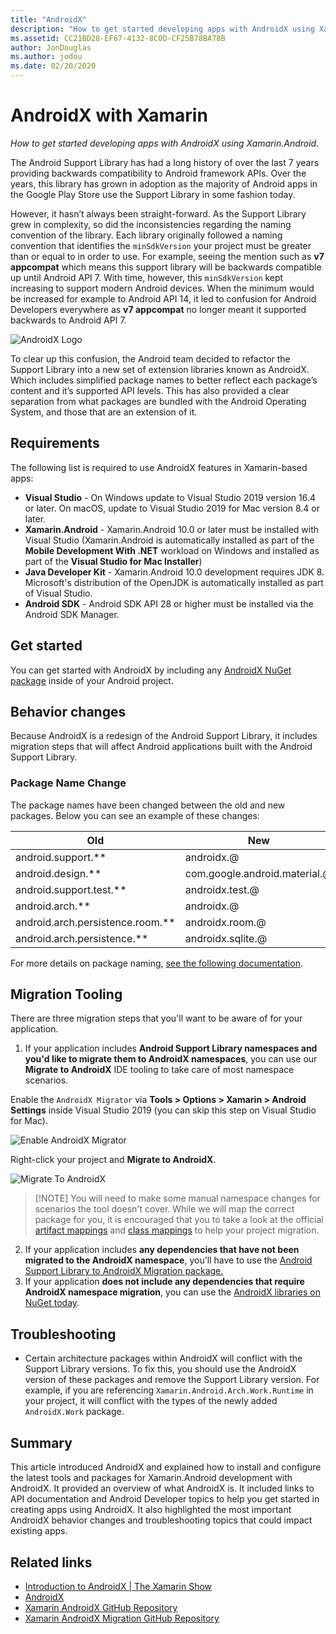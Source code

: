 ```yaml
---
title: "AndroidX"
description: "How to get started developing apps with AndroidX using Xamarin.Android."
ms.assetid: CC21BD28-EF67-4132-8C0D-CF25B78BA78B
author: JonDouglas
ms.author: jodou
ms.date: 02/20/2020
---
```

# AndroidX with Xamarin

_How to get started developing apps with AndroidX using Xamarin.Android._

The Android Support Library has had a long history of over the last 7 years providing backwards compatibility to Android framework APIs. Over the years, this library has grown in adoption as the majority of Android apps in the Google Play Store use the Support Library in some fashion today.

However, it hasn’t always been straight-forward. As the Support Library grew in complexity, so did the inconsistencies regarding the naming convention of the library. Each library originally followed a naming convention that identifies the `minSdkVersion` your project must be greater than or 
equal to in order to use. For example, seeing the mention such as **v7 appcompat** which means this support library will be backwards compatible up until Android API 7. With time, however, this `minSdkVersion` kept increasing to support modern Android devices. When the minimum would be increased for example
to Android API 14, it led to confusion for Android Developers everywhere as **v7 appcompat** no longer meant it supported backwards to Android API 7.

![AndroidX Logo](~/android/platform/androidx-images/AndroidXLogo.png)

To clear up this confusion, the Android team decided to refactor the Support Library into a new set of extension libraries known as AndroidX. Which includes simplified package names to better reflect each package’s content and it’s supported API levels. This has also provided a clear separation 
from what packages are bundled with the Android Operating System, and those that are an extension of it.

## Requirements

The following list is required to use AndroidX features in Xamarin-based apps:

- **Visual Studio** - On Windows update to Visual Studio 2019 version 16.4 or later. On macOS, update to Visual Studio 2019 for Mac version 8.4 or later.
- **Xamarin.Android** - Xamarin.Android 10.0 or later must be installed with Visual Studio (Xamarin.Android is automatically installed as part of the **Mobile Development With .NET** workload on Windows and installed as part of the **Visual Studio for Mac Installer**)
- **Java Developer Kit** - Xamarin.Android 10.0 development requires JDK 8. Microsoft's distribution of the OpenJDK is automatically installed as part of Visual Studio.
- **Android SDK** - Android SDK API 28 or higher must be installed via the Android SDK Manager.

## Get started

You can get started with AndroidX by including any [AndroidX NuGet package](https://www.nuget.org/packages?q=Tags%3A%22AndroidX%22+Authors%3A%22Microsoft%22) inside of your Android project.

## Behavior changes

Because AndroidX is a redesign of the Android Support Library, it includes migration steps that will affect Android applications built with the Android Support Library.

### Package Name Change
The package names have been changed between the old and new packages. Below you can see an example of these changes:

| Old                    | New                    |
| ---------------------- | ---------------------- |
| android.support.**     | androidx.@             |
| android.design.**      | com.google.android.material.@ |
| android.support.test.** | androidx.test.@       |
| android.arch.**        | androidx.@             |
| android.arch.persistence.room.** | androidx.room.@ |
| android.arch.persistence.** | androidx.sqlite.@ |

For more details on package naming, [see the following documentation](https://developer.android.com/jetpack/androidx/migrate#artifact_mappings).

## Migration Tooling

There are three migration steps that you'll want to be aware of for your application.

1. If your application includes **Android Support Library namespaces and you'd like to migrate them to AndroidX namespaces**, you can use our **Migrate to AndroidX** IDE tooling to take care of most namespace scenarios. 

Enable the `AndroidX Migrator` via **Tools > Options > Xamarin > Android Settings** inside Visual Studio 2019 (you can skip this step on Visual Studio for Mac).

![Enable AndroidX Migrator](~/android/platform/androidx-images/EnableAndroidXMigrator.png)

Right-click your project and **Migrate to AndroidX**.

![Migrate To AndroidX](~/android/platform/androidx-images/MigrateToAndroidX.png)

> [!NOTE] You will need to make some manual namespace changes for scenarios the tool doesn't cover. While we will map the correct package for you, it is encouraged that you to take a look at the official [artifact mappings](https://developer.android.com/jetpack/androidx/migrate/artifact-mappings) and
[class mappings](https://developer.android.com/jetpack/androidx/migrate/class-mappings) to help your project migration.

2. If your application includes **any dependencies that have not been migrated to the AndroidX namespace**, you'll have to use the [Android Support Library to AndroidX Migration package.](https://www.nuget.org/packages/Xamarin.AndroidX.Migration)
3. If your application **does not include any dependencies that require AndroidX namespace migration**, you can use the [AndroidX libraries on NuGet today](https://www.nuget.org/packages?q=Tags%3A%22AndroidX%22+Authors%3A%22Microsoft%22).

## Troubleshooting

- Certain architecture packages within AndroidX will conflict with the Support Library versions. To fix this, you should use the AndroidX version of these packages and remove the Support Library version. For example, if you are referencing `Xamarin.Android.Arch.Work.Runtime` in your project, it will conflict with the types of the newly added `AndroidX.Work` package.

## Summary

This article introduced AndroidX and explained how to install and configure the latest tools and packages for Xamarin.Android development with AndroidX. It provided an overview of what AndroidX is. It included links to API documentation and Android Developer topics to help you get started in 
creating apps using AndroidX. It also highlighted the most important AndroidX behavior changes and troubleshooting topics that could impact existing apps.

## Related links

- [Introduction to AndroidX | The Xamarin Show](https://www.youtube.com/watch?v=M_l3RjTev5A)
- [AndroidX](https://developer.android.com/jetpack/androidx)
- [Xamarin AndroidX GitHub Repository](https://github.com/xamarin/AndroidX)
- [Xamarin AndroidX Migration GitHub Repository](https://github.com/xamarin/XamarinAndroidXMigration)
